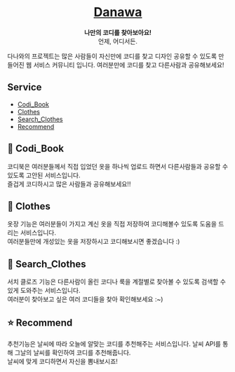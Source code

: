 <h1 align="center">
  <a href="https://github.com/Leeharin115/dnw2020/wiki/1.-%ED%99%9C%EB%8F%99-%EB%82%B4%EC%97%AD">
    Danawa 
  </a>
</h1>
<p align="center">
  <strong>나만의 코디를 찾아보아요!</strong><br>
  언제, 어디서든.
</p>

<p>다나와의 프로젝트는 많은 사람들이 자신만에 코디를 찾고 디자인 공유할 수 있도록 만들어진 웹 서비스 커뮤니티 입니다. 여러분만에 코디를 찾고 다른사람과 공유해보세요!</p>


## Service

- [Codi_Book](#-Codi_Book)
- [Clothes](#-Clothes)
- [Search_Clothes](#-Search_Clothes)
- [Recommend](#-Recommend)

## 📖 Codi_Book

코디북은 여러분들께서 직접 입었던 옷을 하나씩 업로드 하면서 다른사람들과 공유할 수 있도록 고안된 서비스입니다.<br>
즐겁게 코디하시고 많은 사람들과 공유해보세요!!


## 👔 Clothes

옷장 기능은 여러분들이 가지고 계신 옷을 직접 저장하여 코디해볼수 있도록 도움을 드리는 서비스입니다.<br>
여러분들만에 개성있는 옷을 저장하시고 코디해보시면 좋겠습니다 :)

## 💝 Search_Clothes

서치 클로즈 기능은 다른사람이 올린 코디나 룩을 계절별로 찾아볼 수 있도록 검색할 수 있게 도와주는 서비스입니다. <br>
여러분이 찾아보고 싶은 여러 코디들을 찾아 확인해보세요 :~)

## ⭐ Recommend

추천기능은 날씨에 따라 오늘에 알맞는 코디를 추천해주는 서비스입니다. 날씨 API를 통해 그날의 날씨를 확인하여 코디를 추천해줍니다. <br>
날씨에 맞게 코디하면서 자신을 뽐내보시죠!

